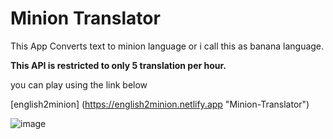 #  Minion Translator

This App Converts text to minion language or i call this as banana language. 


**This API is restricted to only 5 translation per hour.**

you can play using the link below 

[english2minion] (https://english2minion.netlify.app "Minion-Translator")


![image](C:\Users\ADMIN\Documents\GitHub\banana-app)
